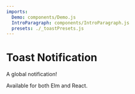 ```yaml
---
imports:
  Demo: components/Demo.js
  IntroParagraph: components/IntroParagraph.js
  presets: ./_toastPresets.js
---
```


# Toast Notification

<IntroParagraph>

A global notification!

Available for both Elm and React.

</IntroParagraph>

<Demo presets={presets} />
